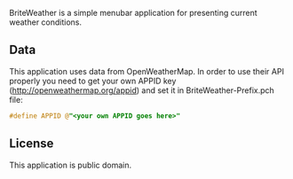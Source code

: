 BriteWeather is a simple menubar application for presenting current weather conditions.

## Data

This application uses data from OpenWeatherMap. In order to use their API properly you need to get your own APPID key (http://openweathermap.org/appid) and set it in BriteWeather-Prefix.pch file:

```objective-c
#define APPID @"<your own APPID goes here>"
```

## License

This application is public domain.